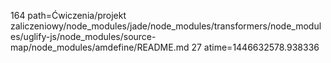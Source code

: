 164 path=Ćwiczenia/projekt zaliczeniowy/node_modules/jade/node_modules/transformers/node_modules/uglify-js/node_modules/source-map/node_modules/amdefine/README.md
27 atime=1446632578.938336
